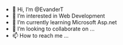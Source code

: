 - 👋 Hi, I’m @EvanderT
- 👀 I’m interested in Web Development
- 🌱 I’m currently learning Microsoft Asp.net
- 💞️ I’m looking to collaborate on ...
- 📫 How to reach me ...

<!---
EvanderT/EvanderT is a ✨ special ✨ repository because its `README.md` (this file) appears on your GitHub profile.
You can click the Preview link to take a look at your changes.
--->
